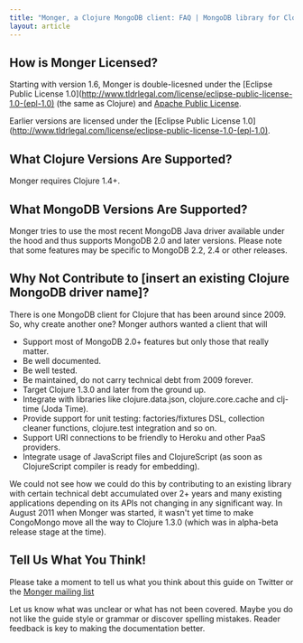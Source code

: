 ```yaml
---
title: "Monger, a Clojure MongoDB client: FAQ | MongoDB library for Clojure"
layout: article
---
```


## How is Monger Licensed?

Starting with version 1.6, Monger is double-licesned under the
[Eclipse Public License
1.0](http://www.tldrlegal.com/license/eclipse-public-license-1.0-(epl-1.0)
(the same as Clojure) and [Apache Public
License](http://www.tldrlegal.com/license/apache-license-2.0-(apache-2.0)).

Earlier versions are licensed under the [Eclipse Public License 1.0](http://www.tldrlegal.com/license/eclipse-public-license-1.0-(epl-1.0).


## What Clojure Versions Are Supported?

Monger requires Clojure 1.4+.


## What MongoDB Versions Are Supported?

Monger tries to use the most recent MongoDB Java driver available
under the hood and thus supports MongoDB 2.0 and later
versions. Please note that some features may be specific to MongoDB
2.2, 2.4 or other releases.



## Why Not Contribute to [insert an existing Clojure MongoDB driver name]?

There is one MongoDB client for Clojure that has been around since 2009. So, why create another one? Monger authors
wanted a client that will

 * Support most of MongoDB 2.0+ features but only those that really matter.
 * Be well documented.
 * Be well tested.
 * Be maintained, do not carry technical debt from 2009 forever.
 * Target Clojure 1.3.0 and later from the ground up.
 * Integrate with libraries like clojure.data.json, clojure.core.cache and clj-time (Joda Time).
 * Provide support for unit testing: factories/fixtures DSL, collection cleaner functions, clojure.test integration and so on.
 * Support URI connections to be friendly to Heroku and other PaaS providers.
 * Integrate usage of JavaScript files and ClojureScript (as soon as ClojureScript compiler is ready for embedding).

We could not see how we could do this by contributing to an existing
library with certain technical debt accumulated over 2+ years and many
existing applications depending on its APIs not changing in any
significant way. In August 2011 when Monger was started, it wasn't yet
time to make CongoMongo move all the way to Clojure 1.3.0 (which was
in alpha-beta release stage at the time).



## Tell Us What You Think!

Please take a moment to tell us what you think about this guide on
Twitter or the [Monger mailing
list](https://groups.google.com/forum/#!forum/clojure-mongodb)

Let us know what was unclear or what has not been covered. Maybe you
do not like the guide style or grammar or discover spelling
mistakes. Reader feedback is key to making the documentation better.
